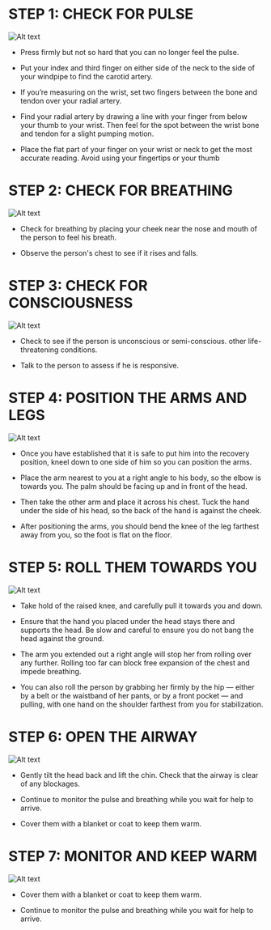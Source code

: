 # STEP 1: CHECK FOR PULSE

![Alt text](/Images/ChildShock/childShock2.jpg)

- Press firmly but not so hard that you can no longer feel the pulse.

- Put your index and third finger on either side of the neck to the side of your windpipe to find the carotid artery.

- If you’re measuring on the wrist, set two fingers between the bone and tendon over your radial artery.

- Find your radial artery by drawing a line with your finger from below your thumb to your wrist. Then feel for the spot between the wrist bone and tendon for a slight pumping motion.

- Place the flat part of your finger on your wrist or neck to get the most accurate reading. Avoid using your fingertips or your thumb

# STEP 2: CHECK FOR BREATHING

![Alt text](/Images/childShock/childShock1.jpg)

- Check for breathing by placing your cheek near the nose and mouth of the person to feel his breath.

- Observe the person's chest to see if it rises and falls.

# STEP 3: CHECK FOR CONSCIOUSNESS

![Alt text](/Images/ChildShock/childShock3.jpg)

- Check to see if the person is unconscious or semi-conscious. other life-threatening conditions.

- Talk to the person to assess if he is responsive.

# STEP 4: POSITION THE ARMS AND LEGS

![Alt text](/Images/AdultShock/adultShock3.jpg)

- Once you have established that it is safe to put him into the recovery position, kneel down to one side of him so you can position the arms.

- Place the arm nearest to you at a right angle to his body, so the elbow is towards you. The palm should be facing up and in front of the head.

- Then take the other arm and place it across his chest. Tuck the hand under the side of his head, so the back of the hand is against the cheek.

- After positioning the arms, you should bend the knee of the leg farthest away from you, so the foot is flat on the floor.

# STEP 5: ROLL THEM TOWARDS YOU

![Alt text](/Images/AdultShock/adultShock4.jpg)

- Take hold of the raised knee, and carefully pull it towards you and down.

- Ensure that the hand you placed under the head stays there and supports the head. Be slow and careful to ensure you do not bang the head against the ground.

- The arm you extended out a right angle will stop her from rolling over any further. Rolling too far can block free expansion of the chest and impede breathing.

- You can also roll the person by grabbing her firmly by the hip — either by a belt or the waistband of her pants, or by a front pocket — and pulling, with one hand on the shoulder farthest from you for stabilization.

# STEP 6: OPEN THE AIRWAY

![Alt text](/Images/AdultShock/adultShock5.jpg)

- Gently tilt the head back and lift the chin. Check that the airway is clear of any blockages.

- Continue to monitor the pulse and breathing while you wait for help to arrive.

- Cover them with a blanket or coat to keep them warm.

# STEP 7: MONITOR AND KEEP WARM

![Alt text](/Images/AdultShock/adultShock6.jpg)

- Cover them with a blanket or coat to keep them warm.

- Continue to monitor the pulse and breathing while you wait for help to arrive.
